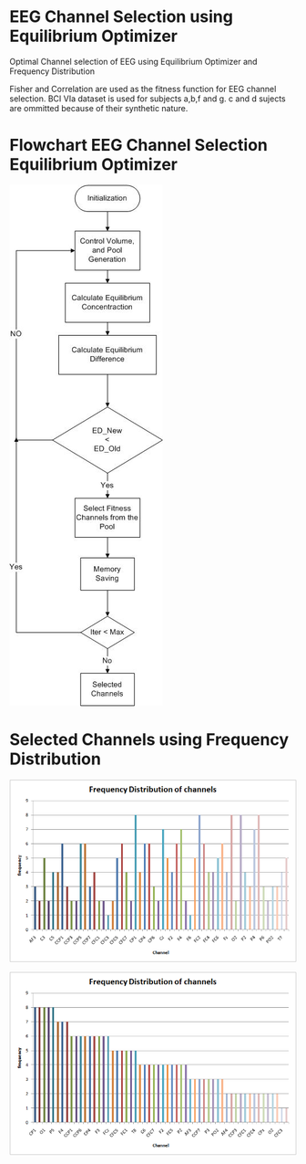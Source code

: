 # EEG Channel Selection using Equilibrium Optimizer
Optimal Channel selection of EEG using Equilibrium Optimizer and Frequency Distribution

Fisher and Correlation are used as the fitness function for EEG channel selection. BCI VIa dataset is used for subjects a,b,f and g. c and d sujects are ommitted because of their synthetic nature. 

# Flowchart EEG Channel Selection Equilibrium Optimizer
![flowchar-Equilibrium-OptimizerChannel-Selection](flowchart.jpg "Flowchart Channel selection of EEG using Equilibrium Optimizer")

#  Selected Channels using Frequency Distribution
![Selected Channels using Frequency Distribution](fd.png "Selected Channels using Frequency Distribution")

![Selected Channels using Frequency Distribution](fd2.png "Selected Channels using Frequency Distribution")
